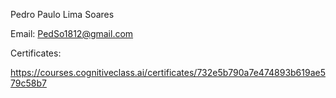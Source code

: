 Pedro Paulo Lima Soares

Email: PedSo1812@gmail.com


Certificates:

  https://courses.cognitiveclass.ai/certificates/732e5b790a7e474893b619ae579c58b7
